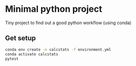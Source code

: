 # Minimal python project

Tiny project to find out a good python workflow (using conda)

## Get setup

```sh
conda env create -n calcstats -f environment.yml
conda activate calcstats
pytest
```
